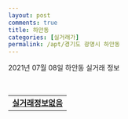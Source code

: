```yaml
---
layout: post
comments: true
title: 하안동
categories: [실거래가]
permalink: /apt/경기도 광명시 하안동
---
```


2021년 07월 08일 하안동 실거래 정보

<script type="text/javascript">
  google.charts.load('current', {'packages':['corechart']});
  google.charts.setOnLoadCallback(drawChart);

  function drawChart() {
    var data = google.visualization.arrayToDataTable([['거래일', '매매', '전월세', '전매'], ['20-07', 122, 274, 0], ['20-08', 56, 214, 0], ['20-09', 81, 206, 0], ['20-10', 83, 211, 0], ['20-11', 88, 189, 0], ['20-12', 148, 168, 0], ['21-01', 223, 215, 0], ['21-02', 187, 262, 0], ['21-03', 130, 297, 0], ['21-04', 79, 247, 0], ['21-05', 93, 255, 0], ['21-06', 55, 170, 0], ['21-07', 0, 11, 0]]);

    var options = {
      title: '최근 1년간 유형별 거래량 추이',
      legend: { position: 'bottom' }
    };

    var chart = new google.visualization.LineChart(document.getElementById('columnchart_material'));
    chart.draw(data, (options));년간 
  }
</script>

<div id="columnchart_material" style="width: 95%; margin-left: -35px; display: block"></div>
<br>
<table>
  <tr>
    <td colspan="4" style="font-weight: bold;"><a href="https://search.naver.com/search.naver?query=하안동 실거래정보없음">실거래정보없음</a></td>
  </tr>
    
</table>
    
